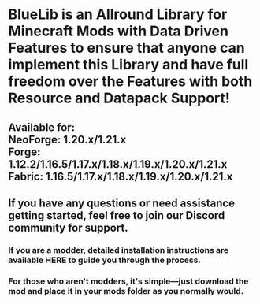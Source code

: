 BlueLib is an Allround Library for Minecraft Mods with Data Driven Features to ensure that anyone can implement this Library and have full freedom over the Features with both Resource and Datapack Support!
=============================================================================================================================================================================================================

Available for:  
NeoForge: 1.20.x/1.21.x  
Forge: 1.12.2/1.16.5/1.17.x/1.18.x/1.19.x/1.20.x/1.21.x  
Fabric: 1.16.5/1.17.x/1.18.x/1.19.x/1.20.x/1.21.x
------------------------------------------------------------------------------------------------------------------------------------------------------

If you have any questions or need assistance getting started, feel free to join our Discord community for support.
------------------------------------------------------------------------------------------------------------------

### If you are a modder, detailed installation instructions are available HERE to guide you through the process.

### For those who aren't modders, it's simple—just download the mod and place it in your mods folder as you normally would.
